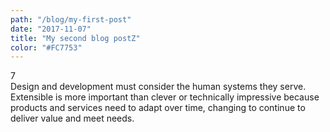 ```yaml
---
path: "/blog/my-first-post"
date: "2017-11-07"
title: "My second blog postZ"
color: "#FC7753"
---
```

<div class="number">7</div>
Design and development must consider the human
	systems they serve. Extensible is more important 			than clever or technically impressive because products 			and services need to adapt over time, changing to
	continue to deliver value and meet needs.
